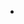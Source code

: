 - 

<!---
yarayusef/yarayusef is a ✨ special ✨ repository because its `README.md` (this file) appears on your GitHub profile.
You can click the Preview link to take a look at your changes.
--->
